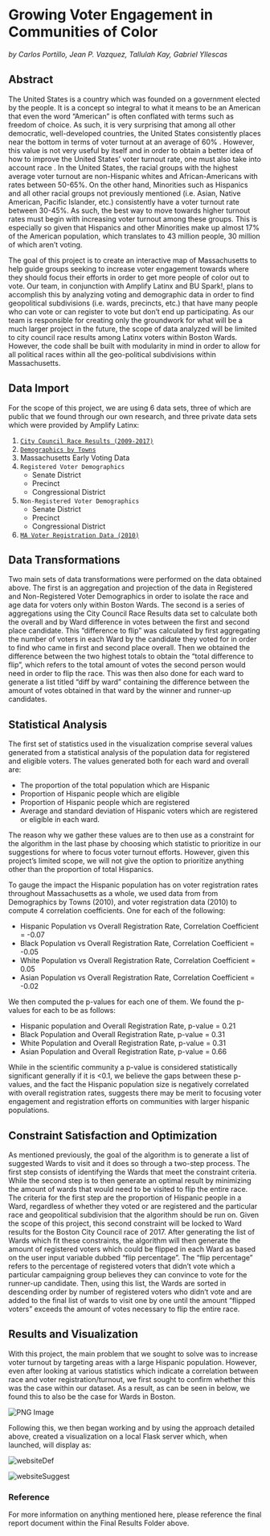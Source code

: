 # Growing Voter Engagement in Communities of Color

_by Carlos Portillo, Jean P. Vazquez, Tallulah Kay, Gabriel Yllescas_

## Abstract

The United States is a country which was founded on a government elected by the people. It is a concept so integral to what it means to be an American that even the word “American” is often conflated with terms such as freedom of choice. As such, it is very surprising that among all other democratic, well-developed countries, the United States consistently places near the bottom  in terms of voter turnout at an average of 60% . However, this value is not very useful by itself and in order to obtain a better idea of how to improve the United States’ voter turnout rate, one must also take into account race . In the United States, the racial groups with the highest average voter turnout are non-Hispanic whites and African-Americans with rates between 50-65%. On the other hand, Minorities such as Hispanics and all other racial groups not previously mentioned (i.e. Asian, Native American, Pacific Islander, etc.) consistently have a voter turnout rate between 30-45%. As such, the best way to move towards higher turnout rates must begin with increasing voter turnout among these groups. This is especially so given that Hispanics and other Minorities make up almost 17% of the American population, which translates to 43 million people, 30 million of which aren’t voting.  

The goal of this project is to create an interactive map of Massachusetts to help guide groups seeking to increase voter engagement towards where they should focus their efforts in order to get more people of color out to vote. Our team, in conjunction with Amplify Latinx and BU Spark!, plans to accomplish this by analyzing voting and demographic data in order to find geopolitical subdivisions (i.e. wards, precincts, etc.) that have many people who can vote or can register to vote but don’t end up participating. As our team is responsible for creating only the groundwork for what will be a much larger project in the future, the scope of data analyzed will be limited to city council race results among Latinx voters within Boston Wards. However, the code shall be built with modularity in mind in order to allow for all political races within all the geo-political subdivisions within Massachusetts.


## Data Import

For the scope of this project, we are using 6 data sets, three of which are public that we found through our own research, and three private data sets which were provided by Amplify Latinx:

1. [`City Council Race Results (2009-2017)`][results]
2. [`Demographics by Towns`][dems]
3. Massachusetts Early Voting Data
4. `Registered Voter Demographics`
   - Senate District
   - Precinct
   - Congressional District
5. `Non-Registered Voter Demographics`
   - Senate District
   - Precinct
   - Congressional District
6. [`MA Voter Registration Data (2010)`][voterData2010]

## Data Transformations

Two main sets of data transformations were performed on the data obtained above. The first is an aggregation and projection of the data in Registered and Non-Registered Voter Demographics in order to isolate the race and age data for voters only within Boston Wards. The second is a series of aggregations using the City Council Race Results data set to calculate both the overall and by Ward difference in votes between the first and second place candidate. This “difference to flip” was calculated by first aggregating the number of voters in each Ward by the candidate they voted for in order to find who came in first and second place overall. Then we obtained the difference between the two highest totals to obtain the “total difference to flip”, which refers to the total amount of votes the second person would need in order to flip the race. This was then also done for each ward to generate a list titled “diff by ward” containing the difference between the amount of votes obtained in that ward by the winner and runner-up candidates. 

## Statistical Analysis

The first set of statistics used in the visualization comprise several values generated from a statistical analysis of the population data for registered and eligible voters. The values generated both for each ward and overall are: 
- The proportion of the total population which are Hispanic
- Proportion of Hispanic people which are eligible
- Proportion of Hispanic people which are registered
- Average and standard deviation of Hispanic voters which are registered or eligible in each ward.
   
The reason why we gather these values are to then use as a constraint for the algorithm in the last phase by choosing which statistic to prioritize in our suggestions for where to focus voter turnout efforts. However, given this project’s limited scope, we will not give the option to prioritize anything other than the proportion of total Hispanics. 

To gauge the impact the Hispanic population has on voter registration rates throughout Massachusetts as a whole, we used data from from Demographics by Towns (2010), and voter registration data (2010) to compute 4 correlation coefficients. One for each of the following:
- Hispanic Population vs Overall Registration Rate, Correlation Coefficient = -0.07
- Black Population vs  Overall Registration Rate, Correlation Coefficient = -0.05
- White Population vs Overall Registration Rate, Correlation Coefficient = 0.05
-  Asian Population vs Overall Registration Rate, Correlation Coefficient = -0.02

We then computed the p-values for each one of them. We found the p-values for each to be as follows:
- Hispanic population and Overall Registration Rate, p-value = 0.21
- Black Population  and Overall Registration Rate, p-value = 0.31 
- White Population and Overall Registration Rate, p-value = 0.31 
- Asian Population and Overall Registration Rate, p-value = 0.66 

While in the scientific community a p-value is considered statistically significant generally if it is <0.1, we believe the gaps between these p-values, and the fact the Hispanic population size is negatively correlated with overall registration rates, suggests there may be merit to focusing voter engagement and registration efforts on communities with larger hispanic populations. 

## Constraint Satisfaction and Optimization

As mentioned previously, the goal of the algorithm is to generate a list of suggested Wards to visit and it does so through a two-step process. The first step consists of identifying the Wards that meet the constraint criteria. While the second step is to then generate an optimal result by minimizing the amount of wards that would need to be visited to flip the entire race. The criteria for the first step are the proportion of Hispanic people in a Ward, regardless of whether they voted or are registered and the particular race and geopolitical subdivision that the algorithm should be run on. Given the scope of this project, this second constraint will be locked to Ward results for the Boston City Council race of 2017. After generating the list of Wards which fit these constraints, the algorithm will then generate the amount of registered voters which could be flipped in each Ward as based on the user input variable dubbed “flip percentage”. The “flip percentage” refers to the percentage of registered voters that didn’t vote which a particular campaigning group believes they can convince to vote for the runner-up candidate. Then, using this list, the Wards are sorted in descending order by number of registered voters who didn’t vote and are added to the final list of wards to visit one by one until the amount “flipped voters” exceeds the amount of votes necessary to flip the entire race.  

## Results and Visualization

With this project, the main problem that we sought to solve was to increase voter turnout by targeting areas with a large Hispanic population. However, even after looking at various statistics which indicate a correlation between race and voter registration/turnout, we first sought to confirm whether this was the case within our dataset. As a result, as can be seen in below, we found this to also be the case for Wards in Boston. 

![PNG Image](https://github.com/tallulahkay/course-2019-spr-proj/blob/master/carlosp_jpva_tkay_yllescas/Final%20Results/relationship.jpeg)

Following this, we then began working and by using the approach detailed above, created a visualization on a local Flask server which, when launched, will display as:  

![websiteDef](https://github.com/tallulahkay/course-2019-spr-proj/blob/master/carlosp_jpva_tkay_yllescas/Final%20Results/website_default.jpeg)


![websiteSuggest](https://github.com/tallulahkay/course-2019-spr-proj/blob/master/carlosp_jpva_tkay_yllescas/Final%20Results/website_suggestion.jpeg)


### Reference
For more information on anything mentioned here, please reference the final report document within the Final Results Folder above.


[amplify]: https://amplifylatinx.co/
[spark]: http://www.bu.edu/spark/
[results]: https://www.boston.gov/sites/default/files/2017_-_11-07-17_-_city_councillor_at_large_ward_precinct_results.pdf?fbclid=IwAR0FimlNPxQ1WkOBau8nOWlXGUCU_A_gtFel71KmKQkuUC7xnEVlBjGF-6I
[dems]: http://archive.boston.com/news/local/massachusetts/graphics/03_22_11_2010_census_town_population/?fbclid=IwAR1-4mbJ6MZbR9u2sNwsebbWGTaEo3pDR3wJjjAonrZEJhm1EbQz6i0mrW0
[voterData2010]: https://www.sec.state.ma.us/ele/ele10/enrollment_count_regdt_10132010.pdf
